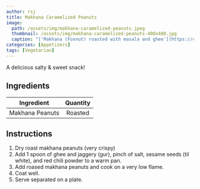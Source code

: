 ```yaml
---
author: rsj
title: Makhana Caramelized Peanuts
image:
  path: /assets/img/makhana-caramelized-peanuts.jpeg
  thumbnail: /assets/img/makhana-caramelized-peanuts-400x400.jpg
  caption: "['Makhana (Foxnut) roasted with masala and ghee'](https://commons.wikimedia.org/w/index.php?curid=126004794) by [FacetsOfNonStickPans](https://commons.wikimedia.org/w/index.php?title=User:FacetsOfNonStickPans&action=edit&redlink=1) is licensed under [CC BY-SA 4.0](https://creativecommons.org/licenses/by-sa/4.0/?ref=openverse)."
categories: [Appetizers]
tags: [Vegetarian]
---
```


A delicious salty & sweet snack!

## Ingredients

| Ingredient | Quantity |
|:-:|:-:|
| Makhana Peanuts | Roasted |

## Instructions

1. Dry roast makhana peanuts (very crispy)
2. Add 1 spoon of ghee and jaggery (gur), pinch of salt, sesame seeds (til white), and red chili powder to a warm pan.
3. Add roased makhana peanuts and cook on a very low flame.
4. Coat well.
5. Serve separated on a plate.
